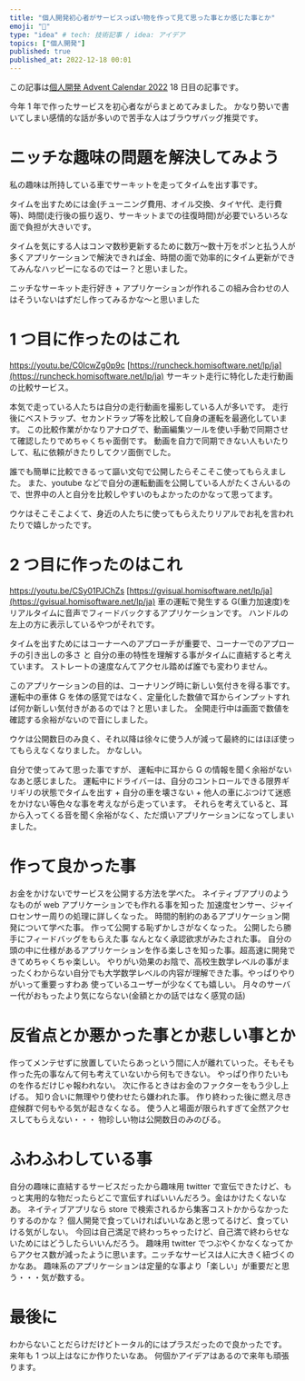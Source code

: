 ```yaml
---
title: "個人開発初心者がサービスっぽい物を作って見て思った事とか感じた事とか"
emoji: "🚗"
type: "idea" # tech: 技術記事 / idea: アイデア
topics: ["個人開発"]
published: true
published_at: 2022-12-18 00:01
---
```


この記事は[個人開発 Advent Calendar 2022](https://qiita.com/advent-calendar/2022/individual-developers) 18 日目の記事です。

今年 1 年で作ったサービスを初心者ながらまとめてみました。
かなり勢いで書いてしまい感情的な話が多いので苦手な人はブラウザバッグ推奨です。

# ニッチな趣味の問題を解決してみよう

私の趣味は所持している車でサーキットを走ってタイムを出す事です。

タイムを出すためには金(チューニング費用、オイル交換、タイヤ代、走行費等)、時間(走行後の振り返り、サーキットまでの往復時間)が必要でいろいろな面で負担が大きいです。

タイムを気にする人はコンマ数秒更新するために数万～数十万をポンと払う人が多くアプリケーションで解決できれば金、時間の面で効率的にタイム更新ができてみんなハッピーになるのではー？と思いました。

ニッチなサーキット走行好き + アプリケーションが作れるこの組み合わせの人はそういないはずだし作ってみるかな～と思いました

# 1 つ目に作ったのはこれ

https://youtu.be/C0IcwZg0p9c
[https://runcheck.homisoftware.net/lp/ja](https://runcheck.homisoftware.net/lp/ja)
サーキット走行に特化した走行動画の比較サービス。

本気で走っている人たちは自分の走行動画を撮影している人が多いです。
走行後にベストラップ、セカンドラップ等を比較して自身の運転を最適化しています。
この比較作業がかなりアナログで、動画編集ツールを使い手動で同期させて確認したりでめちゃくちゃ面倒です。
動画を自力で同期できない人もいたりして、私に依頼がきたりしてクソ面倒でした。

誰でも簡単に比較できるって謳い文句で公開したらそこそこ使ってもらえました。
また、youtube などで自分の運転動画を公開している人がたくさんいるので、世界中の人と自分を比較しやすいのもよかったのかなって思ってます。

ウケはそこそこよくて、身近の人たちに使ってもらえたりリアルでお礼を言われたりで嬉しかったです。

# 2 つ目に作ったのはこれ

https://youtu.be/CSy01PJChZs
[https://gvisual.homisoftware.net/lp/ja](https://gvisual.homisoftware.net/lp/ja)
車の運転で発生する G(重力加速度)をリアルタイムに音声でフィードバックするアプリケーションです。
ハンドルの左上の方に表示しているやつがそれです。

タイムを出すためにはコーナーへのアプローチが重要で、コーナーでのアプローチの引き出しの多さ と 自分の車の特性を理解する事がタイムに直結すると考えています。
ストレートの速度なんてアクセル踏めば誰でも変わりません。

このアプリケーションの目的は、コーナリング時に新しい気付きを得る事です。
運転中の車体 G を体の感覚ではなく、定量化した数値で耳からインプットすれば何か新しい気付きがあるのでは？と思いました。
全開走行中は画面で数値を確認する余裕がないので音にしました。

ウケは公開数日のみ良く、それ以降は徐々に使う人が減って最終的にはほぼ使ってもらえなくなりました。
かなしい。

自分で使ってみて思った事ですが、
運転中に耳から G の情報を聞く余裕がないなあと感じました。
運転中にドライバーは、自分のコントロールできる限界ギリギリの状態でタイムを出す + 自分の車を壊さない + 他人の車にぶつけて迷惑をかけない等色々な事を考えながら走っています。
それらを考えていると、耳から入ってくる音を聞く余裕がなく、ただ煩いアプリケーションになってしまいました。

# 作って良かった事

お金をかけないでサービスを公開する方法を学べた。
ネイティブアプリのようなものが web アプリケーションでも作れる事を知った
加速度センサー、ジャイロセンサー周りの処理に詳しくなった。
時間的制約のあるアプリケーション開発について学べた事。
作って公開する恥ずかしさがなくなった。
公開したら勝手にフィードバッグをもらえた事
なんとなく承認欲求がみたされた事。
自分の頭の中に仕様があるアプリケーションを作る楽しさを知った事。超高速に開発できてめちゃくちゃ楽しい。
やりがい効果のお陰で、高校生数学レベルの事がまったくわからない自分でも大学数学レベルの内容が理解できた事。やっぱりやりがいって重要っすわあ
使っているユーザーが少なくても嬉しい。
月々のサーバー代がおもったより気にならない(金額とかの話ではなく感覚の話)

# 反省点とか悪かった事とか悲しい事とか

作ってメンテせずに放置していたらあっという間に人が離れていった。そもそも作った先の事なんて何も考えていないから何もできない。
やっぱり作りたいものを作るだけじゃ報われない。
次に作るときはお金のファクターをもう少し上げる。
知り合いに無理やり使わせたら嫌われた事。
作り終わった後に燃え尽き症候群で何もやる気が起きなくなる。
使う人と場面が限られすぎて全然アクセスしてもらえない・・・
物珍しい物は公開数日のみのびる。

# ふわふわしている事

自分の趣味に直結するサービスだったから趣味用 twitter で宣伝できたけど、もっと実用的な物だったらどこで宣伝すればいいんだろう。金はかけたくないなあ。
ネイティブアプリなら store で検索されるから集客コストかからなかったりするのかな？
個人開発で食っていければいいなあと思ってるけど、食っていける気がしない。
今回は自己満足で終わっちゃったけど、自己満で終わらせないためにはどうしたらいいんだろう。
趣味用 twitter でつぶやくかなくなってからアクセス数が減ったように思います。ニッチなサービスは人に大きく紐づくのかなあ。
趣味系のアプリケーションは定量的な事より「楽しい」が重要だと思う・・・気が数する。

# 最後に

わからないことだらけだけどトータル的にはプラスだったので良かったです。
来年も 1 つ以上はなにか作りたいなあ。
何個かアイデアはあるので来年も頑張ります。

